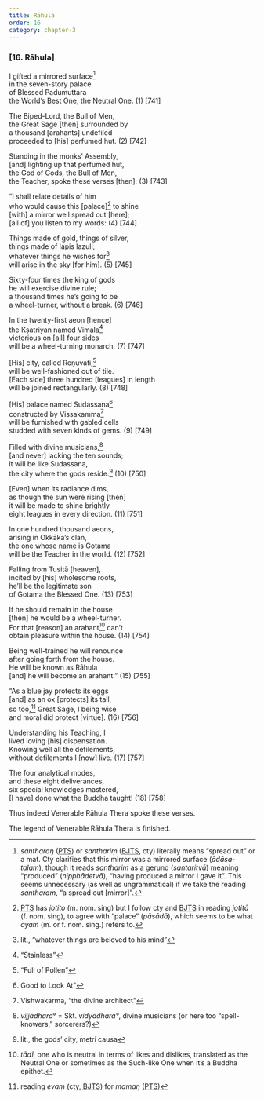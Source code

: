 ```yaml
---
title: Rāhula
order: 16
category: chapter-3
---
```


### \[16. Rāhula\]

I gifted a mirrored surface[^1]  
in the seven-story palace  
of Blessed Padumuttara  
the World’s Best One, the Neutral One. (1) \[741\]

The Biped-Lord, the Bull of Men,  
the Great Sage \[then\] surrounded by  
a thousand \[arahants\] undefiled  
proceeded to \[his\] perfumed hut. (2) \[742\]

Standing in the monks’ Assembly,  
\[and\] lighting up that perfumed hut,  
the God of Gods, the Bull of Men,  
the Teacher, spoke these verses \[then\]: (3) \[743\]

“I shall relate details of him  
who would cause this \[palace\][^2] to shine  
\[with\] a mirror well spread out \[here\];  
\[all of\] you listen to my words: (4) \[744\]

Things made of gold, things of silver,  
things made of lapis lazuli;  
whatever things he wishes for[^3]  
will arise in the sky \[for him\]. (5) \[745\]

Sixty-four times the king of gods  
he will exercise divine rule;  
a thousand times he’s going to be  
a wheel-turner, without a break. (6) \[746\]

In the twenty-first aeon \[hence\]  
the Kṣatriyan named Vimala[^4]  
victorious on \[all\] four sides  
will be a wheel-turning monarch. (7) \[747\]

\[His\] city, called Reṇuvatī,[^5]  
will be well-fashioned out of tile.  
\[Each side\] three hundred \[leagues\] in length  
will be joined rectangularly. (8) \[748\]

\[His\] palace named Sudassana[^6]  
constructed by Vissakamma[^7]  
will be furnished with gabled cells  
studded with seven kinds of gems. (9) \[749\]

Filled with divine musicians,[^8]  
\[and never\] lacking the ten sounds;  
it will be like Sudassana,  
the city where the gods reside.[^9] (10) \[750\]

\[Even\] when its radiance dims,  
as though the sun were rising \[then\]  
it will be made to shine brightly  
eight leagues in every direction. (11) \[751\]

In one hundred thousand aeons,  
arising in Okkāka’s clan,  
the one whose name is Gotama  
will be the Teacher in the world. (12) \[752\]

Falling from Tusitā \[heaven\],  
incited by \[his\] wholesome roots,  
he’ll be the legitimate son  
of Gotama the Blessed One. (13) \[753\]

If he should remain in the house  
\[then\] he would be a wheel-turner.  
For that \[reason\] an arahant[^10] can’t  
obtain pleasure within the house. (14) \[754\]

Being well-trained he will renounce  
after going forth from the house.  
He will be known as Rāhula  
\[and\] he will become an arahant.” (15) \[755\]

“As a blue jay protects its eggs  
\[and\] as an ox \[protects\] its tail,  
so too,[^11] Great Sage, I being wise  
and moral did protect \[virtue\]. (16) \[756\]

Understanding his Teaching, I  
lived loving \[his\] dispensation.  
Knowing well all the defilements,  
without defilements I \[now\] live. (17) \[757\]

The four analytical modes,  
and these eight deliverances,  
six special knowledges mastered,  
\[I have\] done what the Buddha taught! (18) \[758\]

Thus indeed Venerable Rāhula Thera spoke these verses.

The legend of Venerable Rāhula Thera is finished.

[^1]: *santharaŋ* (<abbr title="Pali Text Society">PTS</abbr>) or *santhariṃ* (<abbr title="Buddha Jayanthi Tripitaka Series">BJTS</abbr>, cty) literally means “spread out” or a mat. Cty clarifies that this mirror was a mirrored surface (*ādāsa-talam*), though it reads *santharim* as a gerund (*santaritvā*) meaning “produced” (*nipphādetvā*), “having produced a mirror I gave it”. This seems unnecessary (as well as ungrammatical) if we take the reading *santharaṃ*, “a spread out \[mirror\]”.

[^2]: <abbr title="Pali Text Society">PTS</abbr> has *jotito* (m. nom. sing) but I follow cty and <abbr title="Buddha Jayanthi Tripitaka Series">BJTS</abbr> in reading *jotitā* (f. nom. sing), to agree with “palace” (*pāsādā*), which seems to be what *ayam* (m. or f. nom. sing.) refers to.

[^3]: lit., “whatever things are beloved to his mind”

[^4]: “Stainless”

[^5]: “Full of Pollen”

[^6]: Good to Look At”

[^7]: Vishwakarma, “the divine architect”

[^8]: *vijjādhara*° = Skt. *vidyādhara°*, divine musicians (or here too “spell-knowers,” sorcerers?)

[^9]: lit., the gods’ city, metri causa

[^10]: *tādī*, one who is neutral in terms of likes and dislikes, translated as the Neutral One or sometimes as the Such-like One when it’s a Buddha epithet.

[^11]: reading *evaṃ* (cty, <abbr title="Buddha Jayanthi Tripitaka Series">BJTS</abbr>) for *mamaŋ* (<abbr title="Pali Text Society">PTS</abbr>)
